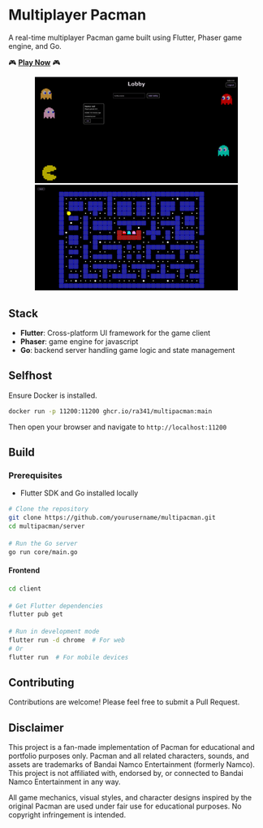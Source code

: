 # Multiplayer Pacman

A real-time multiplayer Pacman game built using Flutter, Phaser game engine, and Go.

🎮 **[Play Now](https://multipacman.radn.dev/)** 🎮

<div align="center">
  <img src="img/lobby.png" alt="Game Lobby" width="400" />
  <img src="img/game.png" alt="Gameplay Screenshot" width="400" />
</div>

## Stack

- **Flutter**: Cross-platform UI framework for the game client
- **Phaser**: game engine for javascript
- **Go**: backend server handling game logic and state management

## Selfhost

Ensure Docker is installed.

```bash
docker run -p 11200:11200 ghcr.io/ra341/multipacman:main
```

Then open your browser and navigate to `http://localhost:11200`

## Build

### Prerequisites

- Flutter SDK and Go installed locally

```bash
# Clone the repository
git clone https://github.com/yourusername/multipacman.git
cd multipacman/server

# Run the Go server
go run core/main.go
```

#### Frontend

```bash
cd client

# Get Flutter dependencies
flutter pub get

# Run in development mode
flutter run -d chrome  # For web
# Or
flutter run  # For mobile devices
```

## Contributing

Contributions are welcome! Please feel free to submit a Pull Request.

## Disclaimer

This project is a fan-made implementation of Pacman for educational and portfolio purposes only. Pacman and all related
characters, sounds, and assets are trademarks of Bandai Namco Entertainment (formerly Namco). This project is not
affiliated with, endorsed by, or connected to Bandai Namco Entertainment in any way.

All game mechanics, visual styles, and character designs inspired by the original Pacman are used under fair use for
educational purposes. No copyright infringement is intended.

